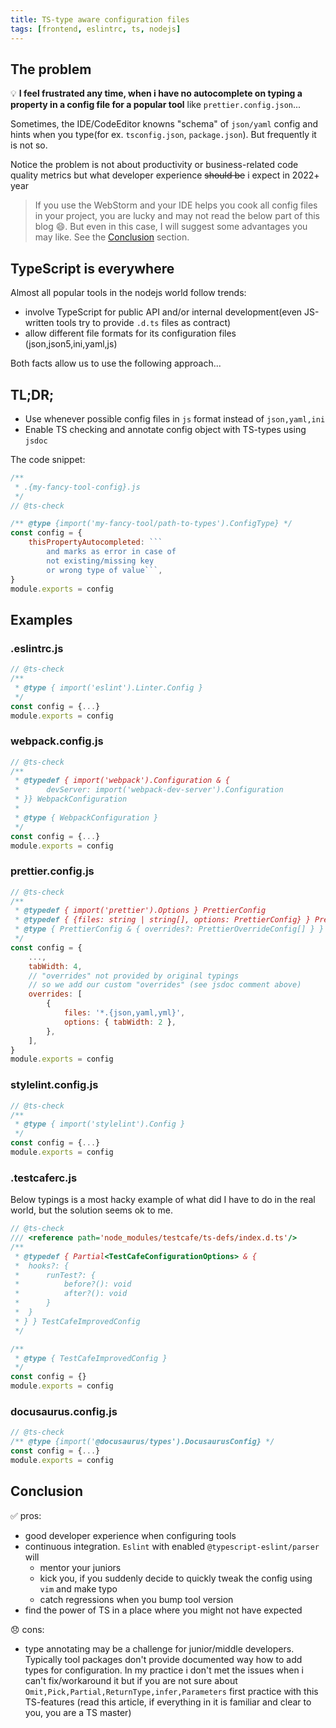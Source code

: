```yaml
---
title: TS-type aware configuration files
tags: [frontend, eslintrc, ts, nodejs]
---
```


## The problem

:bulb: **I feel frustrated any time, when i have no autocomplete on typing a property in a config file for a popular tool**
like `prettier.config.json`...

Sometimes, the IDE/CodeEditor knowns "schema" of `json/yaml` config and hints when you type(for ex. `tsconfig.json`, `package.json`).
But frequently it is not so.

Notice the problem is not about productivity or business-related code quality metrics
but what developer experience ~~should be~~ i expect in 2022+ year

> If you use the WebStorm and your IDE helps you cook all config files in your project,
> you are lucky and may not read the below part of this blog :smile:.
> But even in this case, I will suggest some advantages you may like. See the [Conclusion](#conclusion) section.

## TypeScript is everywhere

Almost all popular tools in the nodejs world follow trends:

-   involve TypeScript for public API and/or internal development(even JS-written tools try to provide `.d.ts` files as contract)
-   allow different file formats for its configuration files (json,json5,ini,yaml,js)

Both facts allow us to use the following approach...

## TL;DR;

-   Use whenever possible config files in `js` format instead of `json,yaml,ini`
-   Enable TS checking and annotate config object with TS-types using `jsdoc`

The code snippet:

````js
/**
 * .{my-fancy-tool-config}.js
 */
// @ts-check

/** @type {import('my-fancy-tool/path-to-types').ConfigType} */
const config = {
    thisPropertyAutocompleted: ```
        and marks as error in case of
        not existing/missing key
        or wrong type of value```,
}
module.exports = config
````

## Examples

### .eslintrc.js

```js
// @ts-check
/**
 * @type { import('eslint').Linter.Config }
 */
const config = {...}
module.exports = config
```

### webpack.config.js

```js
// @ts-check
/**
 * @typedef { import('webpack').Configuration & {
 *      devServer: import('webpack-dev-server').Configuration
 * }} WebpackConfiguration
 *
 * @type { WebpackConfiguration }
 */
const config = {...}
module.exports = config
```

### prettier.config.js

```js
// @ts-check
/**
 * @typedef { import('prettier').Options } PrettierConfig
 * @typedef { {files: string | string[], options: PrettierConfig} } PrettierOverrideConfig
 * @type { PrettierConfig & { overrides?: PrettierOverrideConfig[] } }
 */
const config = {
    ...,
    tabWidth: 4,
    // "overrides" not provided by original typings
    // so we add our custom "overrides" (see jsdoc comment above)
    overrides: [
        {
            files: '*.{json,yaml,yml}',
            options: { tabWidth: 2 },
        },
    ],
}
module.exports = config
```

### stylelint.config.js

```js
// @ts-check
/**
 * @type { import('stylelint').Config }
 */
const config = {...}
module.exports = config
```

### .testcaferc.js

Below typings is a most hacky example of what did I have to do in the real world, but the solution seems ok to me.

```js
// @ts-check
/// <reference path='node_modules/testcafe/ts-defs/index.d.ts'/>
/**
 * @typedef { Partial<TestCafeConfigurationOptions> & {
 *  hooks?: {
 *      runTest?: {
 *          before?(): void
 *          after?(): void
 *      }
 *  }
 * } } TestCafeImprovedConfig
 */

/**
 * @type { TestCafeImprovedConfig }
 */
const config = {}
module.exports = config
```

### docusaurus.config.js

```js
// @ts-check
/** @type {import('@docusaurus/types').DocusaurusConfig} */
const config = {...}
module.exports = config
```

## Conclusion

:white_check_mark: pros:

-   good developer experience when configuring tools
-   continuous integration. `Eslint` with enabled `@typescript-eslint/parser` will
    -   mentor your juniors
    -   kick you, if you suddenly decide to quickly tweak the config using `vim` and make typo
    -   catch regressions when you bump tool version
-   find the power of TS in a place where you might not have expected

:disappointed: cons:

-   type annotating may be a challenge for junior/middle developers.
    Typically tool packages don't provide documented way how to add types for configuration.
    In my practice i don't met the issues when i can't fix/workaround it but
    if you are not sure about `Omit,Pick,Partial,ReturnType,infer,Parameters` first practice with this TS-features
    (read this article, if everything in it is familiar and clear to you, you are a TS master)
